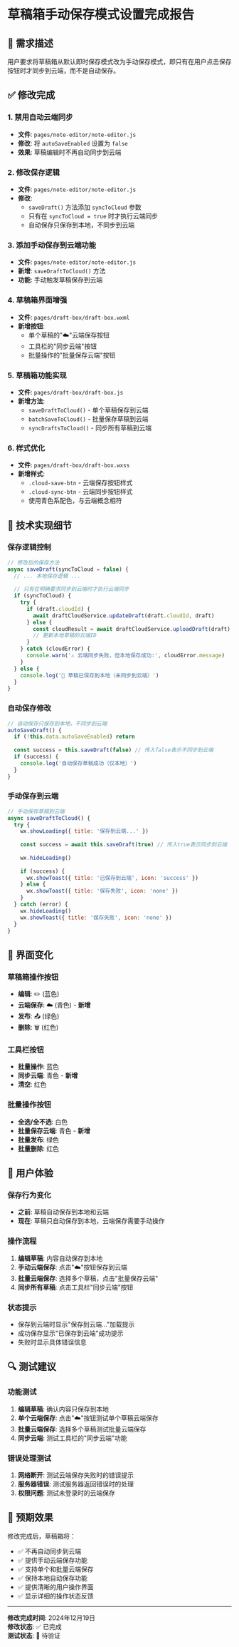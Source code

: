 # 草稿箱手动保存模式设置完成报告

## 🎯 **需求描述**
用户要求将草稿箱从默认即时保存模式改为手动保存模式，即只有在用户点击保存按钮时才同步到云端，而不是自动保存。

## ✅ **修改完成**

### **1. 禁用自动云端同步**
- **文件**: `pages/note-editor/note-editor.js`
- **修改**: 将 `autoSaveEnabled` 设置为 `false`
- **效果**: 草稿编辑时不再自动同步到云端

### **2. 修改保存逻辑**
- **文件**: `pages/note-editor/note-editor.js`
- **修改**: 
  - `saveDraft()` 方法添加 `syncToCloud` 参数
  - 只有在 `syncToCloud = true` 时才执行云端同步
  - 自动保存只保存到本地，不同步到云端

### **3. 添加手动保存到云端功能**
- **文件**: `pages/note-editor/note-editor.js`
- **新增**: `saveDraftToCloud()` 方法
- **功能**: 手动触发草稿保存到云端

### **4. 草稿箱界面增强**
- **文件**: `pages/draft-box/draft-box.wxml`
- **新增按钮**:
  - 单个草稿的"☁️"云端保存按钮
  - 工具栏的"同步云端"按钮
  - 批量操作的"批量保存云端"按钮

### **5. 草稿箱功能实现**
- **文件**: `pages/draft-box/draft-box.js`
- **新增方法**:
  - `saveDraftToCloud()` - 单个草稿保存到云端
  - `batchSaveToCloud()` - 批量保存草稿到云端
  - `syncDraftsToCloud()` - 同步所有草稿到云端

### **6. 样式优化**
- **文件**: `pages/draft-box/draft-box.wxss`
- **新增样式**:
  - `.cloud-save-btn` - 云端保存按钮样式
  - `.cloud-sync-btn` - 云端同步按钮样式
  - 使用青色系配色，与云端概念相符

## 🔧 **技术实现细节**

### **保存逻辑控制**
```javascript
// 修改后的保存方法
async saveDraft(syncToCloud = false) {
  // ... 本地保存逻辑 ...
  
  // 只有在明确要求同步到云端时才执行云端同步
  if (syncToCloud) {
    try {
      if (draft.cloudId) {
        await draftCloudService.updateDraft(draft.cloudId, draft)
      } else {
        const cloudResult = await draftCloudService.uploadDraft(draft)
        // 更新本地草稿的云端ID
      }
    } catch (cloudError) {
      console.warn('⚠️ 云端同步失败，但本地保存成功:', cloudError.message)
    }
  } else {
    console.log('📝 草稿已保存到本地（未同步到云端）')
  }
}
```

### **自动保存修改**
```javascript
// 自动保存只保存到本地，不同步到云端
autoSaveDraft() {
  if (!this.data.autoSaveEnabled) return
  
  const success = this.saveDraft(false) // 传入false表示不同步到云端
  if (success) {
    console.log('自动保存草稿成功（仅本地）')
  }
}
```

### **手动保存到云端**
```javascript
// 手动保存草稿到云端
async saveDraftToCloud() {
  try {
    wx.showLoading({ title: '保存到云端...' })
    
    const success = await this.saveDraft(true) // 传入true表示同步到云端
    
    wx.hideLoading()
    
    if (success) {
      wx.showToast({ title: '已保存到云端', icon: 'success' })
    } else {
      wx.showToast({ title: '保存失败', icon: 'none' })
    }
  } catch (error) {
    wx.hideLoading()
    wx.showToast({ title: '保存失败', icon: 'none' })
  }
}
```

## 🎨 **界面变化**

### **草稿箱操作按钮**
- **编辑**: ✏️ (蓝色)
- **云端保存**: ☁️ (青色) - **新增**
- **发布**: 📤 (绿色)
- **删除**: 🗑️ (红色)

### **工具栏按钮**
- **批量操作**: 蓝色
- **同步云端**: 青色 - **新增**
- **清空**: 红色

### **批量操作按钮**
- **全选/全不选**: 白色
- **批量保存云端**: 青色 - **新增**
- **批量发布**: 绿色
- **批量删除**: 红色

## 📱 **用户体验**

### **保存行为变化**
- **之前**: 草稿自动保存到本地和云端
- **现在**: 草稿只自动保存到本地，云端保存需要手动操作

### **操作流程**
1. **编辑草稿**: 内容自动保存到本地
2. **手动云端保存**: 点击"☁️"按钮保存到云端
3. **批量云端保存**: 选择多个草稿，点击"批量保存云端"
4. **同步所有草稿**: 点击工具栏"同步云端"按钮

### **状态提示**
- 保存到云端时显示"保存到云端..."加载提示
- 成功保存显示"已保存到云端"成功提示
- 失败时显示具体错误信息

## 🔍 **测试建议**

### **功能测试**
1. **编辑草稿**: 确认内容只保存到本地
2. **单个云端保存**: 点击"☁️"按钮测试单个草稿云端保存
3. **批量云端保存**: 选择多个草稿测试批量云端保存
4. **同步云端**: 测试工具栏的"同步云端"功能

### **错误处理测试**
1. **网络断开**: 测试云端保存失败时的错误提示
2. **服务器错误**: 测试服务器返回错误时的处理
3. **权限问题**: 测试未登录时的云端保存

## 🎯 **预期效果**

修改完成后，草稿箱将：
- ✅ 不再自动同步到云端
- ✅ 提供手动云端保存功能
- ✅ 支持单个和批量云端保存
- ✅ 保持本地自动保存功能
- ✅ 提供清晰的用户操作界面
- ✅ 显示详细的操作状态反馈

---

**修改完成时间**: 2024年12月19日  
**修改状态**: ✅ 已完成  
**测试状态**: 🔄 待验证
